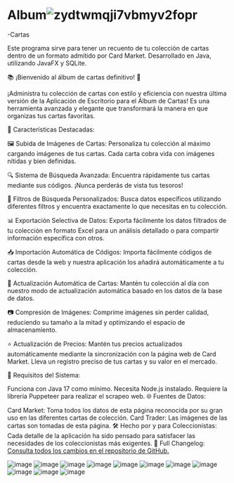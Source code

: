 # Album![zydtwmqji7vbmyv2fopr](https://github.com/AlejandroRodriguezM/Album-Cartas/assets/104910719/5b5040ab-b610-46d2-872e-cf108ee2f46e)
-Cartas

Este programa sirve para tener un recuento de tu colección de cartas dentro de un formato admitido por Card Market. Desarrollado en Java, utilizando JavaFX y SQLite.

📚 ¡Bienvenido al álbum de cartas definitivo! 🎉

¡Administra tu colección de cartas con estilo y eficiencia con nuestra última versión de la Aplicación de Escritorio para el Álbum de Cartas! Es una herramienta avanzada y elegante que transformará la manera en que organizas tus cartas favoritas.

🚀 Características Destacadas:

🖼️ Subida de Imágenes de Cartas: Personaliza tu colección al máximo cargando imágenes de tus cartas. Cada carta cobra vida con imágenes nítidas y bien definidas.

🔍 Sistema de Búsqueda Avanzada: Encuentra rápidamente tus cartas mediante sus códigos. ¡Nunca perderás de vista tus tesoros!

🔎 Filtros de Búsqueda Personalizados: Busca datos específicos utilizando diferentes filtros y encuentra exactamente lo que necesitas en tu colección.

📊 Exportación Selectiva de Datos: Exporta fácilmente los datos filtrados de tu colección en formato Excel para un análisis detallado o para compartir información específica con otros.

📥 Importación Automática de Códigos: Importa fácilmente códigos de cartas desde la web y nuestra aplicación los añadirá automáticamente a tu colección.

🔄 Actualización Automática de Cartas: Mantén tu colección al día con nuestro modo de actualización automática basado en los datos de la base de datos.

📷 Compresión de Imágenes: Comprime imágenes sin perder calidad, reduciendo su tamaño a la mitad y optimizando el espacio de almacenamiento.

⭐ Actualización de Precios: Mantén tus precios actualizados automáticamente mediante la sincronización con la página web de Card Market. Lleva un registro preciso de tus cartas y su valor en el mercado.

🔧 Requisitos del Sistema:

Funciona con Java 17 como mínimo.
Necesita Node.js instalado.
Requiere la librería Puppeteer para realizar el scrapeo web.
🌐 Fuentes de Datos:

Card Market: Toma todos los datos de esta página reconocida por su gran uso en las diferentes cartas de colección.
Card Trader: Las imágenes de las cartas son tomadas de esta página.
🛠️ Hecho por y para Coleccionistas: Cada detalle de la aplicación ha sido pensado para satisfacer las necesidades de los coleccionistas más exigentes.
📜 Full Changelog: [Consulta todos los cambios en el repositorio de GitHub.](https://github.com/AlejandroRodriguezM/Album-Cartas/compare/main...V1.0)

![image](https://github.com/AlejandroRodriguezM/Album-Cartas/assets/104910719/676bfa60-399c-4dde-80c3-5082a92e755a)
![image](https://github.com/AlejandroRodriguezM/Album-Cartas/assets/104910719/df1461ec-0f0c-4846-8711-12d6f7471c5a)
![image](https://github.com/AlejandroRodriguezM/Album-Cartas/assets/104910719/9e02a725-8f76-4b06-898f-5ad19a57cdb6)
![image](https://github.com/AlejandroRodriguezM/Album-Cartas/assets/104910719/c75300bf-729d-4fc3-bf97-1e284ec2171f)
![image](https://github.com/AlejandroRodriguezM/Album-Cartas/assets/104910719/6ac02e1f-67b1-49f0-be70-a924e6e18fcb)
![image](https://github.com/AlejandroRodriguezM/Album-Cartas/assets/104910719/de1995b4-bcf6-43b1-a3b5-4808604e1cbd)
![image](https://github.com/AlejandroRodriguezM/Album-Cartas/assets/104910719/595926d1-16e5-43d3-8a8a-0a0e51e4e830)
![image](https://github.com/AlejandroRodriguezM/Album-Cartas/assets/104910719/7accf3d3-738b-46fe-a5ee-2490b9a72b01)
![image](https://github.com/AlejandroRodriguezM/Album-Cartas/assets/104910719/a8d01a77-c33c-49df-bef6-dd0b52354fc6)
![image](https://github.com/AlejandroRodriguezM/Album-Cartas/assets/104910719/3b2d42c3-a33a-456b-9468-18785e5367fa)
![image](https://github.com/AlejandroRodriguezM/Album-Cartas/assets/104910719/720cec4a-25c2-40e1-a630-38034a5eeeae)

